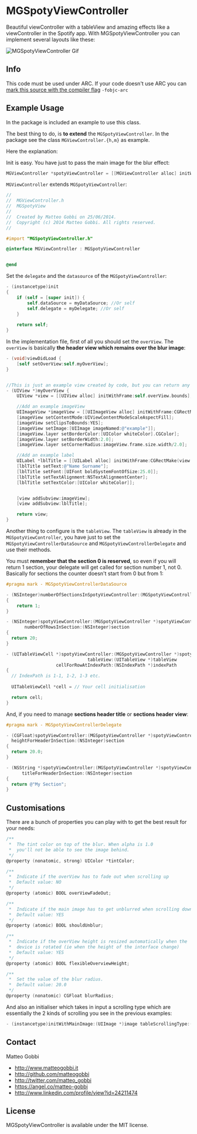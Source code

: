 MGSpotyViewController
=====================

Beautiful viewController with a tableView and amazing effects like a viewController in the Spotify app.
With MGSpotyViewController you can implement several layouts like these:

<img src="http://www.matteogobbi.it/files-hosting/MGSpotyViewVideo-smaller.gif" alt="MGSpotyViewController Gif" />

## Info

This code must be used under ARC.
If your code doesn't use ARC you can [mark this source with the compiler flag](http://www.codeography.com/2011/10/10/making-arc-and-non-arc-play-nice.html) `-fobjc-arc`

## Example Usage

In the package is included an example to use this class.

The best thing to do, is <b>to extend</b> the `MGSpotyViewController`.
In the package see the class `MGViewController.{h,m}` as example.

Here the explanation:

Init is easy. You have just to pass the main image for the blur effect:

``` objective-c
MGViewController *spotyViewController = [[MGViewController alloc] initWithMainImage:[UIImage imageNamed:@"example"]];
```

`MGViewController` extends `MGSpotyViewController`:

``` objective-c
//
//  MGViewController.h
//  MGSpotyView
//
//  Created by Matteo Gobbi on 25/06/2014.
//  Copyright (c) 2014 Matteo Gobbi. All rights reserved.
//

#import "MGSpotyViewController.h"

@interface MGViewController : MGSpotyViewController


@end
```

Set the `delegate` and the `datasource` of the `MGSpotyViewController`:

```objective-c
- (instancetype)init
{
    if (self = [super init]) {
        self.dataSource = myDataSource; //Or self
        self.delegate = myDelegate; //Or self
    }
    
    return self;
}
```

In the implementation file, first of all you should set the `overView`. The `overView` is basically <b>the header view which remains over the blur image</b>:

``` objective-c
- (void)viewDidLoad {
    [self setOverView:self.myOverView];
}


//This is just an example view created by code, but you can return any type of view.
- (UIView *)myOverView {
    UIView *view = [[UIView alloc] initWithFrame:self.overView.bounds];

    //Add an example imageView
    UIImageView *imageView = [[UIImageView alloc] initWithFrame:CGRectMake(view.center.x-50.0, view.center.y-60.0, 100.0, 100.0)];
    [imageView setContentMode:UIViewContentModeScaleAspectFill];
    [imageView setClipsToBounds:YES];
    [imageView setImage:[UIImage imageNamed:@"example"]];
    [imageView.layer setBorderColor:[UIColor whiteColor].CGColor];
    [imageView.layer setBorderWidth:2.0];
    [imageView.layer setCornerRadius:imageView.frame.size.width/2.0];

    //Add an example label
    UILabel *lblTitle = [[UILabel alloc] initWithFrame:CGRectMake(view.center.x-120.0, view.center.y+50.0, 240.0, 50.0)];
    [lblTitle setText:@"Name Surname"];
    [lblTitle setFont:[UIFont boldSystemFontOfSize:25.0]];
    [lblTitle setTextAlignment:NSTextAlignmentCenter];
    [lblTitle setTextColor:[UIColor whiteColor]];


    [view addSubview:imageView];
    [view addSubview:lblTitle];

    return view;
}
```

Another thing to configure is the `tableView`. The `tableView` is already in the `MGSpotyViewController`, you have just to set the `MGSpotyViewControllerDataSource` and `MGSpotyViewControllerDelegate` and use their methods.

You must <b>remember that the section 0 is reserved</b>, so even if you will return 1 section, your delegate will get called for section number 1, not 0. Basically for sections the counter doesn't start from 0 but from 1:

``` objective-c
#pragma mark - MGSpotyViewControllerDataSource

- (NSInteger)numberOfSectionsInSpotyViewController:(MGSpotyViewController *)spotyViewController
{
    return 1;
}

- (NSInteger)spotyViewController:(MGSpotyViewController *)spotyViewController
       numberOfRowsInSection:(NSInteger)section
{
  return 20;
}

- (UITableViewCell *)spotyViewController:(MGSpotyViewController *)spotyViewController
                               tableView:(UITableView *)tableView
                   cellForRowAtIndexPath:(NSIndexPath *)indexPath
{
  // IndexPath is 1-1, 1-2, 1-3 etc.
  
  UITableViewCell *cell = // Your cell initialisation

  return cell;
}
```

And, if you need to manage <b>sections header title</b> or <b>sections header view</b>:

```objective-c
#pragma mark - MGSpotyViewControllerDelegate

- (CGFloat)spotyViewController:(MGSpotyViewController *)spotyViewController
  heightForHeaderInSection:(NSInteger)section
{
  return 20.0;
}

- (NSString *)spotyViewController:(MGSpotyViewController *)spotyViewController
      titleForHeaderInSection:(NSInteger)section
{
  return @"My Section";
}
```

## Customisations

There are a bunch of properties you can play with to get the best result for your needs:

``` objective-c
/**
 *  The tint color on top of the blur. When alpha is 1.0 
 *  you'll not be able to see the image behind.
 */
@property (nonatomic, strong) UIColor *tintColor;

/**
 *  Indicate if the overView has to fade out when scrolling up
 *  Default value: NO
 */
@property (atomic) BOOL overViewFadeOut;

/**
 *  Indicate if the main image has to get unblurred when scrolling down
 *  Default value: YES
 */
@property (atomic) BOOL shouldUnblur;

/**
 *  Indicate if the overView height is resized automatically when the
 *  device is rotated (ie when the height of the interface change)
 *  Default value: YES
 */
@property (atomic) BOOL flexibleOverviewHeight;

/**
 *  Set the value of the blur radius.
 *  Default value: 20.0
 */
@property (nonatomic) CGFloat blurRadius;
```

And also an initialiser which takes in input a scrolling type which are essentially the 2 kinds of scrolling you see in the previous examples:

```objective-c
- (instancetype)initWithMainImage:(UIImage *)image tableScrollingType:(MGSpotyViewTableScrollingType)scrollingType;
```

## Contact

Matteo Gobbi

- http://www.matteogobbi.it
- http://github.com/matteogobbi
- http://twitter.com/matteo_gobbi
- https://angel.co/matteo-gobbi
- http://www.linkedin.com/profile/view?id=24211474

## License

MGSpotyViewController is available under the MIT license.
